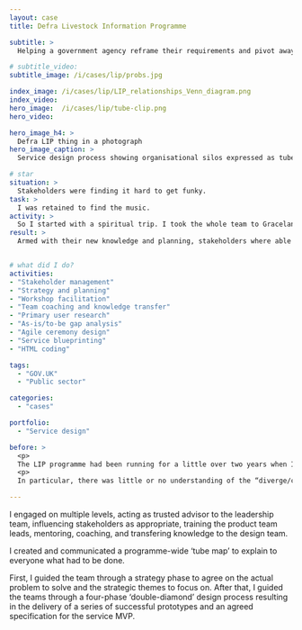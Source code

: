 ```yaml
---
layout: case
title: Defra Livestock Information Programme

subtitle: >
  Helping a government agency reframe their requirements and pivot away from an expensive technical solution that didn't meet user needs.

# subtitle_video:
subtitle_image: /i/cases/lip/probs.jpg

index_image: /i/cases/lip/LIP_relationships_Venn_diagram.png
index_video:
hero_image:  /i/cases/lip/tube-clip.png
hero_video:

hero_image_h4: >
  Defra LIP thing in a photograph
hero_image_caption: >
  Service design process showing organisational silos expressed as tube lines. Overlain graphics: Vision Canvas; Journey flow diagram; prototype for user testing.

# star
situation: >
  Stakeholders were finding it hard to get funky.
task: >
  I was retained to find the music.
activity: >
  So I started with a spiritual trip. I took the whole team to Graceland.
result: >
  Armed with their new knowledge and planning, stakeholders where able to plan and win budget for the next year's programme of continual improvement. 


# what did I do?
activities:
- "Stakeholder management"
- "Strategy and planning"
- "Workshop facilitation"
- "Team coaching and knowledge transfer"
- "Primary user research"
- "As-is/to-be gap analysis"
- "Agile ceremony design"
- "Service blueprinting"
- "HTML coding"

tags: 
  - "GOV.UK"
  - "Public sector"

categories:
  - "cases"

portfolio:
  - "Service design"

before: >
  <p>
  The LIP programme had been running for a little over two years when I joined the team as Lead Service Designer. While many talented professionals were involved, there was no ‘glue’ holding them together and helping them to grow or ultimately deliver digital outcomes.</p>
  <p>
  In particular, there was little or no understanding of the “diverge/converge” design thinking process, and no guiding roadmap to bring together IT, data, policy and design workstreams. The design team was large and included four user researchers but had no framework with which to usefully frame their insights and develop them into initiatives.</p>

---
```


<!-- content variable starts with "After" -->

I engaged on multiple levels, acting as trusted advisor to the leadership team, influencing stakeholders as appropriate, training the product team leads, mentoring, coaching, and transfering knowledge to the design team. 

I created and communicated a programme-wide ‘tube map’ to explain to everyone what had to be done. 

First, I guided the team through a strategy phase to agree on the actual problem to solve and the strategic themes to focus on. After that, I guided the teams through a four-phase ‘double-diamond’ design process resulting in the delivery of a series of successful prototypes and an agreed specification for the service MVP.


<!--
[^1]: I designed the Vision Canvas ([review longer article](https://goodlookslikethis.com/vision-canvas-workshops.html)) as an extension to the standard business model canvas (https://www.strategyzer.com/canvas/business-model-canvas) taking into account the different range of pressures and influences a service experiences in public sector. The canvas introduces a #oneTeamGov approach, planning for inclusion of policy constraints and identifying opportunities to share findings to help other organisations acting in the same ecosystem.
-->


